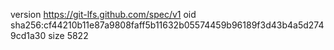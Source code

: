 version https://git-lfs.github.com/spec/v1
oid sha256:cf44210b11e87a9808faff5b11632b05574459b96189f3d43b4a5d2749cd1a30
size 5822
